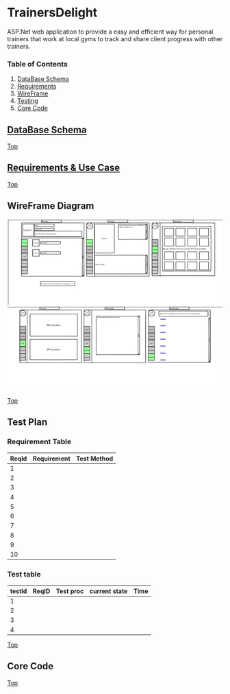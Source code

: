 # TrainersDelight
ASP.Net web application to provide a easy and efficient way for personal trainers that work at local gyms to track and share client progress with other trainers.

### Table of Contents

1. [DataBase Schema](#database-schema)
2. [Requirements](#Requirments)
3. [WireFrame](#wireframe-diagram)
4. [Testing](#testing)
5. [Core Code](#core-code)

## [DataBase Schema](https://github.com/BrandonSundell/TrainersDelight/blob/main/TrainersDelightDatabaseSchema.sql)
[Top](#trainersdelight)

## [Requirements & Use Case](https://github.com/BrandonSundell/TrainersDelight/tree/main/Requirements)
[Top](#trainersdelight)

## WireFrame Diagram
![](Images/WireFramePg1.jpg)
![](Images/WireFramePg2.jpg)

[Top](#trainersdelight)

## Test Plan

### Requirement Table

|ReqId|Requirement|Test Method|
|-----|-----------|-----------|
|1| | | 
|2| | | 
|3| | | 
|4| | | 
|5| | | 
|6| | | 
|7| | | 
|8| | |
|9| | | 
|10| | | 

### Test table
|testId|ReqID|Test proc|current state|Time|
|------|-----|---------|-------------|----|
|1| | | | |
|2| | | | |
|3| | | | |
|4| | | | |


[Top](#trainersdelight)

## Core Code

[Top](#trainersdelight)
